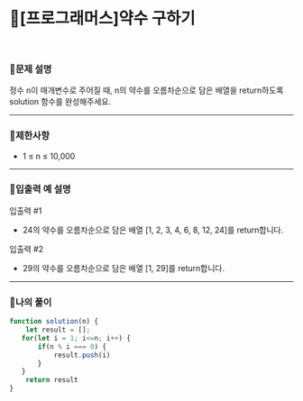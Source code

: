 # 🦄[프로그래머스]약수 구하기
<br/>

### 🧡문제 설명
정수 n이 매개변수로 주어질 때, n의 약수를 오름차순으로 담은 배열을 return하도록 solution 함수를 완성해주세요.
***
### 💛제한사항
- 1 ≤ n ≤ 10,000
***
### 💙입출력 예 설명
입출력 #1
- 24의 약수를 오름차순으로 담은 배열 [1, 2, 3, 4, 6, 8, 12, 24]를 return합니다.

입출력 #2
- 29의 약수를 오름차순으로 담은 배열 [1, 29]를 return합니다.
***
### 💜나의 풀이
```javascript
function solution(n) {
    let result = [];
   for(let i = 1; i<=n; i++) {
       if(n % i === 0) {
           result.push(i)
       }
   }
    return result
}
```